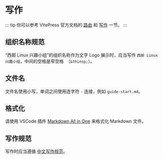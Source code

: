 # 写作

::: tip
你可以参考 VitePress 官方文档的 [路由](https://vitepress.dev/zh/guide/routing) 和 [写作](https://vitepress.dev/zh/guide/markdown) 一节。
:::

## 组织名称规范

“西邮 Linux 兴趣小组”的组织名称作为文字 Logo 展示时，应当写作 `西邮 Linux 兴趣小组`，中间的空格是窄空格` `（`&thinsp;`）。

## 文件名

文件名使用小写，单词之间使用连字符 `-` 连接，例如 `guide-start.md`。

## 格式化

请使用 VSCode 插件 [Markdown All in One](https://marketplace.visualstudio.com/items?itemName=yzhang.markdown-all-in-one) 来格式化 Markdown 文件。

## 写作规范

写作时应当遵循 [中文写作规范](https://github.com/sparanoid/chinese-copywriting-guidelines/blob/master/README.zh-Hans.md)。

